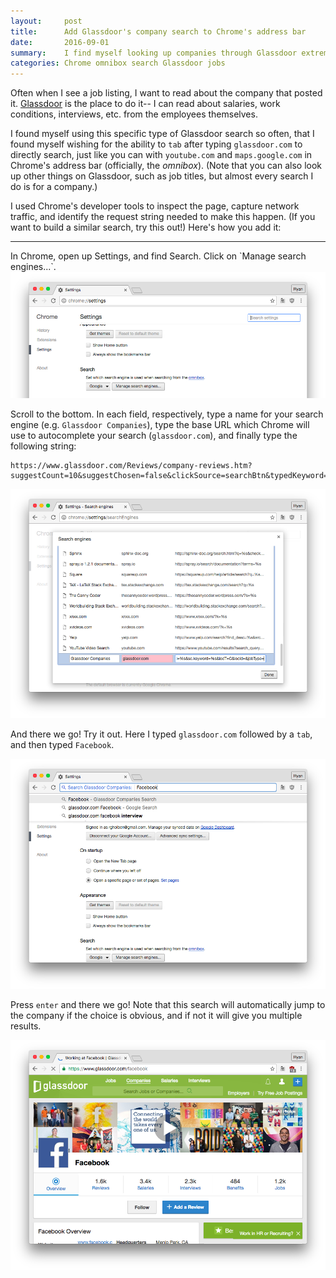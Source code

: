 ```yaml
---
layout:     post
title:      Add Glassdoor's company search to Chrome's address bar
date:       2016-09-01
summary:    I find myself looking up companies through Glassdoor extremely often.  I added a tab-complete search functionality to Chrome's address bar to speed up my workflow.  Here's how to do it!
categories: Chrome omnibox search Glassdoor jobs
---
```



Often when I see a job listing, I want to read about the company that posted it.  [Glassdoor](www.glassdoor.com) is the place to do it-- I can read about salaries, work conditions, interviews, etc. from the employees themselves.

I found myself using this specific type of Glassdoor search so often, that I found myself wishing for the ability to `tab` after typing `glassdoor.com` to directly search, just like you can with `youtube.com` and `maps.google.com` in Chrome's address bar (officially, the _omnibox_).  (Note that you can also look up other things on Glassdoor, such as job titles, but almost every search I do is for a company.)

I used Chrome's developer tools to inspect the page, capture network traffic, and identify the request string needed to make this happen.  (If you want to build a similar search, try this out!)  Here's how you add it:

<hr>
In Chrome, open up Settings, and find Search.  Click on `Manage search engines...`.

<center><img src="/assets/img/glassdoor-search/glassdoor0.png"></center>

Scroll to the bottom.  In each field, respectively, type a name for your search engine (e.g. `Glassdoor Companies`), type the base URL which Chrome will use to autocomplete your search (`glassdoor.com`), and finally type the following string:

    https://www.glassdoor.com/Reviews/company-reviews.htm?suggestCount=10&suggestChosen=false&clickSource=searchBtn&typedKeyword=%s&sc.keyword=%s&locT=C&locId=&jobType=

<center><img src="/assets/img/glassdoor-search/glassdoor1.png"></center>

And there we go!  Try it out.  Here I typed `glassdoor.com` followed by a `tab`, and then typed `Facebook`.

<center><img src="/assets/img/glassdoor-search/glassdoor2.png"></center>

Press `enter` and there we go!  Note that this search will automatically jump to the company if the choice is obvious, and if not it will give you multiple results.

<center><img src="/assets/img/glassdoor-search/glassdoor3.png"></center>
